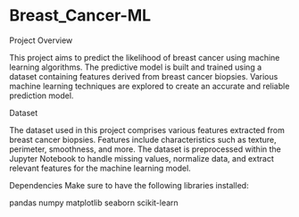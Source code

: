 # Breast_Cancer-ML

Project Overview

This project aims to predict the likelihood of breast cancer using machine learning algorithms. The predictive model is built and trained using a dataset containing features derived from breast cancer biopsies. Various machine learning techniques are explored to create an accurate and reliable prediction model.

Dataset

The dataset used in this project comprises various features extracted from breast cancer biopsies. Features include characteristics such as texture, perimeter, smoothness, and more. The dataset is preprocessed within the Jupyter Notebook to handle missing values, normalize data, and extract relevant features for the machine learning model.

Dependencies
Make sure to have the following libraries installed:

pandas
numpy
matplotlib
seaborn
scikit-learn
